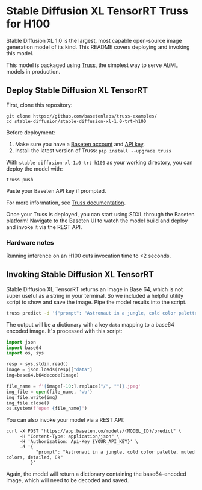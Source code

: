 # Stable Diffusion XL TensorRT Truss for H100

Stable Diffusion XL 1.0 is the largest, most capable open-source image generation model of its kind. This README covers deploying and invoking this model.

This model is packaged using [Truss](https://trussml.com), the simplest way to serve AI/ML models in production.

## Deploy Stable Diffusion XL TensorRT

First, clone this repository:

```
git clone https://github.com/basetenlabs/truss-examples/
cd stable-diffusion/stable-diffusion-xl-1.0-trt-h100
```

Before deployment:

1. Make sure you have a [Baseten account](https://app.baseten.co/signup) and [API key](https://app.baseten.co/settings/account/api_keys).
2. Install the latest version of Truss: `pip install --upgrade truss`

With `stable-diffusion-xl-1.0-trt-h100` as your working directory, you can deploy the model with:

```
truss push
```

Paste your Baseten API key if prompted.

For more information, see [Truss documentation](https://truss.baseten.co).

Once your Truss is deployed, you can start using SDXL through the Baseten platform! Navigate to the Baseten UI to watch the model build and deploy and invoke it via the REST API.

### Hardware notes

Running inference on an H100 cuts invocation time to <2 seconds.

## Invoking Stable Diffusion XL TensorRT

Stable Diffusion XL TensorRT returns an image in Base 64, which is not super useful as a string in your terminal. So we included a helpful utility script to show and save the image. Pipe the model results into the script.

```sh
truss predict -d '{"prompt": "Astronaut in a jungle, cold color palette, muted colors, detailed, 8k"}' | python show.py
```

The output will be a dictionary with a key `data` mapping to a base64 encoded image. It's processed with this script:

```python
import json
import base64
import os, sys

resp = sys.stdin.read()
image = json.loads(resp)["data"]
img=base64.b64decode(image)

file_name = f'{image[-10:].replace("/", "")}.jpeg'
img_file = open(file_name, 'wb')
img_file.write(img)
img_file.close()
os.system(f'open {file_name}')
```

You can also invoke your model via a REST API:

```
curl -X POST "https://app.baseten.co/models/{MODEL_ID}/predict" \
     -H "Content-Type: application/json" \
     -H 'Authorization: Api-Key {YOUR_API_KEY}' \
     -d '{
           "prompt": "Astronaut in a jungle, cold color palette, muted colors, detailed, 8k"
         }'
```

Again, the model will return a dictionary containing the base64-encoded image, which will need to be decoded and saved.
